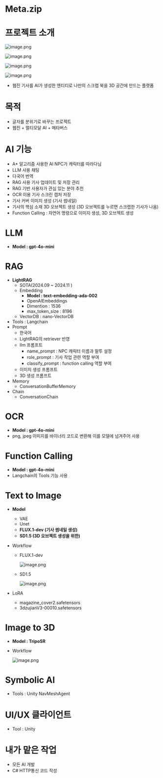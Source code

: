 # Meta.zip
# 프로젝트 소개
![image.png](https://prod-files-secure.s3.us-west-2.amazonaws.com/df05732c-5796-4568-a555-a9a647dffd0a/cfc692b3-ceb8-4c5c-91f4-110fd7fb33b4/image.png)

![image.png](https://prod-files-secure.s3.us-west-2.amazonaws.com/df05732c-5796-4568-a555-a9a647dffd0a/13ec445b-b013-40eb-82be-2c1eeee85b8f/image.png)

![image.png](https://prod-files-secure.s3.us-west-2.amazonaws.com/df05732c-5796-4568-a555-a9a647dffd0a/de14649c-20b1-42f7-9f6c-f8638d2e715b/image.png)

![image.png](https://prod-files-secure.s3.us-west-2.amazonaws.com/df05732c-5796-4568-a555-a9a647dffd0a/0ea07014-ed6c-4c4b-8b11-3a132ddd8fd3/image.png)
- 웹진 기사를 AI가 생성한 엔티티로 나만의 스크랩 북을 3D 공간에 만드는 플랫폼

# 목적

- 글자를 분위기로 바꾸는 프로젝트
- 웹진 + 멀티모달 AI + 메타버스

# AI 기능

- A* 알고리즘 사용한 AI NPC가 캐릭터를 따라다님
- LLM 사용 채팅
- 다국어 번역
- RAG 사용 기사 업데이트 및 저장 관리
- RAG 기반 사용자가 관심 있는 분야 추천
- OCR 이용 기사 스크린 캡처 저장
- 기사 커버 이미지 생성 (기사 썸네일)
- 기사의 핵심 소재 3D 오브젝트 생성 (3D 오브젝트를 누르면 스크랩한 기사가 나옴)
- Function Calling : 자연어 명령으로 이미지 생성, 3D 오브젝트 생성

# LLM

- **Model : gpt-4o-mini**

# RAG

- **LightRAG**
    - SOTA(2024.09 ~ 2024.11 )
    - Embedding
        - **Model : text-embedding-ada-002**
        - OpenAIEmbeddings
        - Dimention : 1536
        - max_token_size : 8196
    - VectorDB : nano-VectorDB
- Tools : Langchain
- Prompt
    - 한국어
    - LightRAG의 retriever 반영
    - llm 프롬프트
        - name_prompt : NPC 캐릭터 이름과 말투 설정
        - role_prompt : 기사 작업 관련 역할 부여
        - classify_prompt : function calling 역할 부여
    - 이미지 생성 프롬프트
    - 3D 생성 프롬프트
- Memory
    - ConversationBufferMemory
- Chain
    - ConversationChain

# OCR

- **Model : gpt-4o-mini**
- png, jpeg 이미지를 바이너리 코드로 변환해 이를 모델에 넘겨주어 사용

# Function Calling

- **Model : gpt-4o-mini**
- Langchain의 Tools 기능 사용

# Text to Image

- **Model**
    - VAE
    - Unet
    - **FLUX.1-dev (기사 썸네일 생성)**
    - **SD1.5 (3D 오브젝트 생성을 위한)**
- Workflow
    - FLUX.1-dev
        
        ![image.png](https://prod-files-secure.s3.us-west-2.amazonaws.com/df05732c-5796-4568-a555-a9a647dffd0a/e0fb1b1b-1b66-4295-bcec-4987ce1855c7/image.png)
        
    - SD1.5
        
        ![image.png](https://prod-files-secure.s3.us-west-2.amazonaws.com/df05732c-5796-4568-a555-a9a647dffd0a/a93b008c-843d-43db-973e-f1e9098e4424/image.png)
        
- LoRA
    - magazine_cover2.safetensors
    - 3dzujianV3-00010.safetensors

# Image to 3D

- **Model : TripoSR**
- Workflow
    
    ![image.png](https://prod-files-secure.s3.us-west-2.amazonaws.com/df05732c-5796-4568-a555-a9a647dffd0a/02d2f7a0-d195-4e91-909a-84cd32fbb63f/image.png)
    

# Symbolic AI

- Tools : Unity NavMeshAgent

# UI/UX 클라이언트

- Tool : Unity

# 내가 맡은 작업

- 모든 AI 개발
- C# HTTP통신 코드 작성
